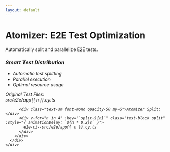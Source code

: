 ```yaml
---
layout: default
---
```


# Atomizer: E2E Test Optimization

<div class="mt-12">
  <div v-click class="text-xl mb-8">
    Automatically split and parallelize E2E tests.
  </div>

  <div class="grid grid-cols-2 gap-8">
    <div v-click class="space-y-6">
      <div class="bg-purple-50 dark:bg-purple-900 p-6 rounded-lg">
        <h3 class="font-bold text-lg mb-4">
          <i class="i-mdi-atom mr-2" />
          Smart Test Distribution
        </h3>
        <ul class="list-disc ml-4 space-y-2">
          <li>Automatic test splitting</li>
          <li>Parallel execution</li>
          <li>Optimal resource usage</li>
        </ul>
      </div>
    </div>
    <div v-click class="flex items-center justify-center">
      <div class="relative w-full">
        <div class="space-y-4">
          <div class="text-sm font-mono opacity-50 mb-6">Original Test Files:</div>
          <div v-for="n in 4" :key="`orig-${n}`" class="test-block">
            src/e2e/app{{ n }}.cy.ts
          </div>
          
          <div class="text-sm font-mono opacity-50 my-6">Atomizer Split:</div>
          <div v-for="n in 4" :key="`split-${n}`" class="test-block split" :style="{ animationDelay: `${n * 0.2}s` }">
            e2e-ci--src/e2e/app{{ n }}.cy.ts
          </div>
        </div>
      </div>
    </div>
  </div>
</div>

<style>
.test-block {
  @apply p-2 text-sm font-mono rounded;
  @apply bg-gray-100 dark:bg-gray-800;
}

.test-block.split {
  @apply bg-blue-50 dark:bg-blue-900;
  animation: slideIn 0.5s ease-out forwards;
  opacity: 0;
  transform: translateY(20px);
}

@keyframes slideIn {
  to {
    opacity: 1;
    transform: translateY(0);
  }
}
</style>